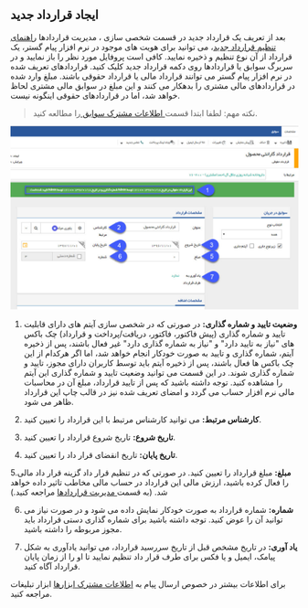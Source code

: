 ﻿## ایجاد قرارداد جدید
 
بعد از تعریف یک قرارداد جدید در قسمت شخصی سازی ، مدیریت قراردادها [راهنمای تنظیم قرارداد جدید](https://github.com/1stco/PayamGostarDocs/blob/master/help2.5.4/Settings/Personalization-crm/Contract-management/Contract-management.md)، می توانید برای هویت های موجود در نرم افزار پیام گستر، یک قرارداد از آن نوع تنظیم و ذخیره نمایید. کافی است پروفایل مورد نظر را باز نمایید و در سربرگ سوابق یا قراردادها روی دکمه قرارداد جدید کلیک کنید. قراردادهای تعریف شده در نرم افزار پیام گستر می توانند قرارداد مالی یا قرارداد حقوقی باشند. مبلغ وارد شده در قراردادهای مالی مشتری را بدهکار می کنند و این مبلغ در سوابق مالی مشتری لحاظ خواهد شد، اما در قراردادهای حقوقی اینگونه نیست.

> نکته مهم: لطفا ابتدا قسمت[ اطلاعات مشترک سوابق ](https://github.com/1stco/PayamGostarDocs/blob/master/help%202.5.4/Integrated-bank/Database/Records/Joint-record-information/Joint-record-information.md)را مطالعه کنید.

![](NewContract.jpg)


1. **وضعیت تایید و شماره گذاری:** در صورتی که در شخصی سازی آیتم های دارای قابلیت تایید و شماره گذاری (پیش فاکتور، فاکتور، دریافت/پرداخت و قرارداد) چک باکس های "نیاز به تایید دارد" و "نیاز به شماره گذاری دارد" غیر فعال باشند، پس از ذخیره آیتم، شماره گذاری و تایید به صورت خودکار انجام خواهد شد، اما اگر هرکدام از این چک باکس ها فعال باشند، پس از ذخیره آیتم باید توسط کاربران دارای مجوز، تایید و شماره گذاری شوند. در این قسمت می توانید وضعیت تایید و شماره گذاری این آیتم را مشاهده کنید. توجه داشته باشید که  پس از تایید قرارداد، مبلغ آن در محاسبات مالی نرم افزار حساب می گردد و امضای تعریف شده نیز در قالب چاپ این قرارداد ظاهر می شود.

2. **کارشناس مرتبط:** می توانید کارشناس مرتبط با این قرارداد را تعیین کنید.

3. **تاریخ شروع:** تاریخ شروع قرارداد را تعیین کنید.

4. **تاریخ پایان:** تاریخ انقضای قرار داد را تعیین کنید.

5.**مبلغ:** مبلغ قرارداد را تعیین کنید. در صورتی که در تنظیم قرار داد گزینه قرار داد مالی را فعال کرده باشید، ارزش مالی این قرارداد در حساب مالی مخاطب تاثیر داده خواهد شد. (به قسمت[  مدیریت قراردادها](https://github.com/1stco/PayamGostarDocs/blob/master/help%202.5.4/Settings/Personalization-crm/Contract-management/Contract-management.md) مراجعه کنید.)

6. **شماره:** شماره قرارداد به صورت خودکار نمایش داده می شود و در صورت نیاز می توانید آن را عوض کنید. توجه داشته باشید برای شماره گذاری دستی قرارداد باید مجوز مربوطه را داشته باشید.

7. **یاد آوری:** در تاریخ مشخص قبل از تاریخ سررسید قرارداد، می توانید یادآوری به شکل پیامک، ایمیل و یا فکس برای طرف قرار داد تنظیم نمایید تا او را از زمان پایان قرارداد آگاه کنید.

برای اطلاعات بیشتر در خصوص ارسال پیام به [اطلاعات مشترک ابزارها](https://github.com/1stco/PayamGostarDocs/blob/master/help%202.5.4/Marketing/moshtarak-abzar/moshtarak-abzar.md) ابزار تبلیغات مراجعه کنید.


